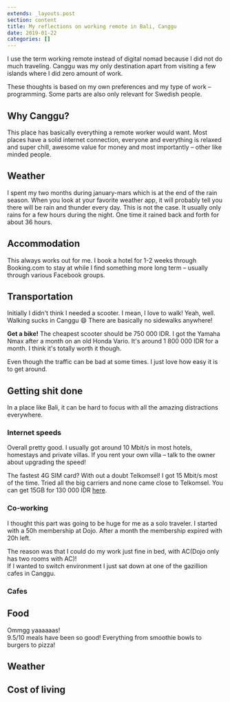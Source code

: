 ```yaml
---
extends: _layouts.post
section: content
title: My reflections on working remote in Bali, Canggu
date: 2019-01-22
categories: []
---
```


I use the term working remote instead of digital nomad because I did not do much traveling. Canggu was my only destination apart from visiting a few islands where I did zero amount of work.

These thoughts is based on my own preferences and my type of work – programming. Some parts are also only relevant for Swedish people.     

## Why Canggu?
This place has basically everything a remote worker would want. Most places have a solid internet connection, everyone and everything is relaxed and super chill, awesome value for money and most importantly – other like minded people.

## Weather
I spent my two months during january-mars which is at the end of the rain season. When you look at your favorite weather app, it will probably tell you there will be rain and thunder every day. This is not the case. It usually only rains for a few hours during the night. One time it rained back and forth for about 36 hours.

## Accommodation
This always works out for me. I book a hotel for 1-2 weeks through Booking.com to stay at while I find something more long term – usually through various Facebook groups. 

## Transportation
Initially I didn't think I needed a scooter. I mean, I love to walk! Yeah, well. Walking sucks in Canggu 😄 There are basically no sidewalks anywhere!

**Get a bike!** The cheapest scooter should be 750 000 IDR. I got the Yamaha Nmax after a month on an old Honda Vario. It's around 1 800 000 IDR for a month. I think it's totally worth it though.

Even though the traffic can be bad at some times. I just love how easy it is to get around.  

## Getting shit done
In a place like Bali, it can be hard to focus with all the amazing distractions everywhere.

### Internet speeds
Overall pretty good. I usually got around 10 Mbit/s in most hotels, homestays and private villas. 
If you rent your own villa – talk to the owner about upgrading the speed!

The fastest 4G SIM card? With out a doubt Telkomsel! I got 15 Mbit/s most of the time. Tried all the big carriers and none came close to Telkomsel. You can get 15GB for 130 000 IDR [here](https://goo.gl/maps/JnSeJ83nrWE2). 

### Co-working
I thought this part was going to be huge for me as a solo traveler. I started with a 50h membership at Dojo. 
After a month the membership expired with 20h left.

The reason was that I could do my work just fine in bed, with AC(Dojo only has two rooms with AC)!   
If I wanted to switch environment I just sat down at one of the gazillion cafes in Canggu. 

### Cafes

## Food
Ommgg yaaaaaas!  
9.5/10 meals have been so good! Everything from smoothie bowls to burgers to pizza!

## Weather

## Cost of living